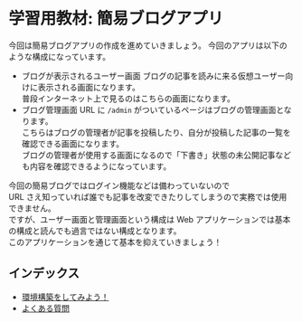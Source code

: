 # 学習用教材: 簡易ブログアプリ

今回は簡易ブログアプリの作成を進めていきましょう。
今回のアプリは以下のような構成になっています。

- ブログが表示されるユーザー画面
  ブログの記事を読みに来る仮想ユーザー向けに表示される画面になります。<br>
  普段インターネット上で見るのはこちらの画面になります。
- ブログ管理画面
  URL に `/admin` がついているページはブログの管理画面となります。<br>
  こちらはブログの管理者が記事を投稿したり、自分が投稿した記事の一覧を確認できる画面になります。<br>
  ブログの管理者が使用する画面になるので「下書き」状態の未公開記事なども内容を確認できるようになっています。

今回の簡易ブログではログイン機能などは備わっていないので<br>
URL さえ知っていれば誰でも記事を改変できたりしてしまうので実務では使用できません。<br>
ですが、ユーザー画面と管理画面という構成は Web アプリケーションでは基本の構成と読んでも過言ではない構成となります。<br>
このアプリケーションを通じて基本を抑えていきましょう！

## インデックス
- [環境構築をしてみよう！](./.docs/01-BUILD_DEV_ENVIRONMENT.md)
- [よくある質問](./.docs/02-FAQ.md)
